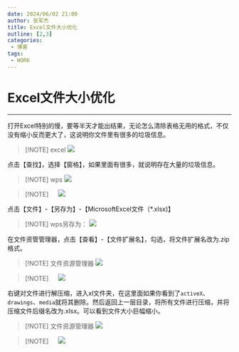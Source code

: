 ```yaml
---
date: 2024/06/02 21:00
author: 张军杰
title: Excel文件大小优化
outline: [2,3]
categories:
 - 博客
tags:
 - WORK
---
```

# Excel文件大小优化
---

打开Excel特别的慢，要等半天才能出结果，无论怎么清除表格无用的格式，不仅没有缩小反而更大了，这说明你文件里有很多的垃圾信息。

> [!NOTE] excel
> <img src="https://gitee.com/zhangjunjiee/article-images/raw/master/images/202406032203609.png"/>


点击【查找】，选择【窗格】，如果里面有很多，就说明存在大量的垃圾信息。

> [!NOTE] wps
> <img src="https://gitee.com/zhangjunjiee/article-images/raw/master/images/202406032208010.png"/>

> [!NOTE] &emsp;
> <img src="https://gitee.com/zhangjunjiee/article-images/raw/master/images/202406032209912.png"/>

点击【文件】-【另存为】-【MicrosoftExcel文件（*.xlsx)】

> [!NOTE] wps另存为：
> <img src="https://gitee.com/zhangjunjiee/article-images/raw/master/images/202406032224092.png"/>

在文件资管管理器，点击【查看】-【文件扩展名】，勾选，将文件扩展名改为.zip格式。
> [!NOTE] 文件资源管理器
> <img src="https://gitee.com/zhangjunjiee/article-images/raw/master/images/202406032227545.png"/>

> [!NOTE] &emsp;
> <img src="https://gitee.com/zhangjunjiee/article-images/raw/master/images/202406032231970.png"/>

右键对文件进行解压缩，进入xl文件夹，在这里面如果你看到了`activeX`、`drawings`、`media`就将其删除。然后返回上一层目录，将所有文件进行压缩，并将压缩文件后缀名改为.xlsx。可以看到文件大小巨幅缩小。

> [!NOTE] 文件资源管理器
> <img src="https://gitee.com/zhangjunjiee/article-images/raw/master/images/202406032234352.png"/>

> [!NOTE] &emsp;
> <img src="https://gitee.com/zhangjunjiee/article-images/raw/master/images/202406032236009.png"/>